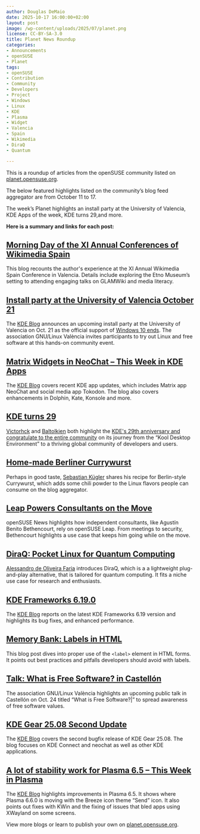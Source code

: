 ```yaml
---
author: Douglas DeMaio 
date: 2025-10-17 16:00:00+02:00
layout: post
image: /wp-content/uploads/2025/07/planet.png
license: CC-BY-SA-3.0
title: Planet News Roundup
categories:
- Announcements
- openSUSE
- Planet
tags:
- openSUSE
- Contribution
- Community
- Developers
- Project
- Windows
- Linux 
- KDE
- Plasma
- Widget
- Valencia
- Spain
- Wikimedia
- DiraQ
- Quantum

---
```



This is a roundup of articles from the openSUSE community listed on [planet.opensuse.org](https://planet.opensuse.org). 


The below featured highlights listed on the community’s blog feed aggregator are from October 11 to 17. 


The week’s Planet highlights an install party at the University of Valencia, KDE Apps of the week, KDE turns 29,and more.


**Here is a summary and links for each post:**


## [Morning Day of the XI Annual Conferences of Wikimedia Spain](https://www.kdeblog.com/jornada-matinal-de-las-xi-jornadas-anuales-de-wikimedia-espana.html)
This blog recounts the author's experience at the XI Annual Wikimedia Spain Conference in Valencia. Details include exploring the Etno Museum’s setting to attending engaging talks on GLAMWiki and media literacy. 

## [Install party at the University of Valencia October 21](https://www.kdeblog.com/install-party-en-la-universitat-de-valencia-21-de-octubre.html)
The [KDE Blog](https://www.kdeblog.com/) announces an upcoming install party at the University of Valencia on Oct. 21 as the official support of [Windows 10 ends](https://endof10.org/). The association GNU/Linux València invites participants to try out Linux and free software at this hands-on community event.

## [Matrix Widgets in NeoChat – This Week in KDE Apps](https://www.kdeblog.com/widgets-de-matrix-en-neochat-esta-semana-en-kde-apps.html)
The [KDE Blog](https://www.kdeblog.com/)  covers recent KDE app updates, which includes Matrix app NeoChat and social media app Tokodon. The blog also covers enhancements in Dolphin, Kate, Konsole and more.

## [KDE turns 29](https://victorhckinthefreeworld.com/2025/10/14/kde-cumple-29-anos/)
[Victorhck](https://victorhckinthefreewor) and [Baltolkien](https://www.kdeblog.com/author/balta) both highlight the  [KDE's 29th anniversary and congratulate to the entire community](https://www.kdeblog.com/29-aniversario-de-kde-felicidades-a-toda-la-comunidad.html) on its journey from the “Kool Desktop Environment” to a thriving global community of developers and users.

## [Home-made Berliner Currywurst](https://vizzzion.org/blog/2025/10/home-made-berliner-currywurst/)
Perhaps in good taste, [Sebastian Kügler](https://vizzzion.org/blog/) shares his recipe for Berlin-style Currywurst, which adds some chili powder to the Linux flavors people can consume on the blog aggregator.

## [Leap Powers Consultants on the Move](https://news.opensuse.org/2025/10/13/leap-powers-consultants-on-the-move/)
openSUSE News highlights how independent consultants, like Agustín Benito Bethencourt, rely on openSUSE Leap. From meetings to security, Bethencourt highlights a use case that keeps him going while on the move.

## [DiraQ: Pocket Linux for Quantum Computing](https://assuntonerd.com.br/2025/10/12/diraq-o-linux-de-bolso-para-computacao-quantica/)
[Alessandro de Oliveira Faria](https://assuntonerd.com.br) introduces DiraQ, which is a a lightweight plug-and-play alternative, that is tailored for quantum computing. It fits a niche use case for research and enthusiasts.

## [KDE Frameworks 6.19.0](https://www.kdeblog.com/decimonovena-actualizacion-de-kde-frameworks-6.html)
The [KDE Blog](https://www.kdeblog.com/) reports on the latest KDE Frameworks 6.19 version and highlights its bug fixes, and enhanced performance.

## [Memory Bank: Labels in HTML](https://medium.com/information-and-technology/memory-bank-labels-in-html-7a71a428537d)
This blog post dives into proper use of the `<label>` element in HTML forms. It points out best practices and pitfalls developers should avoid with labels.

## [Talk: What is Free Software? in Castellón](https://www.kdeblog.com/charla-que-es-el-software-libre-en-castellon.html)
The association GNU/Linux València highlights an upcoming public talk in Castellón on Oct. 24 titled “What is Free Software?|” to spread awareness of free software values.

## [KDE Gear 25.08 Second Update](https://www.kdeblog.com/segunda-actualizacion-de-kde-gear-25-08.html)
The [KDE Blog](https://www.kdeblog.com/) covers the second bugfix release of KDE Gear 25.08. The blog focuses on KDE Connect and neochat as well as other KDE applications.

## [A lot of stability work for Plasma 6.5 – This Week in Plasma](https://www.kdeblog.com/una-gran-cantidad-de-trabajo-de-estabilidad-para-plasma-6-5-esta-semana-en-plasma.html)
The [KDE Blog](https://www.kdeblog.com/) highlights improvements in Plasma 6.5. It shows where Plasma 6.6.0 is moving with the Breeze icon theme “Send” icon. It also points out fixes with KWin and the fixing of issues that bled apps using XWayland on some screens.

View more blogs or learn to publish your own on [planet.opensuse.org](https://planet.opensuse.org).

<meta name="openSUSE, Open Source, development, Windows 10 end of support, Linux, secure operating systems, open source, plasma, gear, frameworks, DiraQ, Quantum" content="HTML,CSS,XML,JavaScript">
